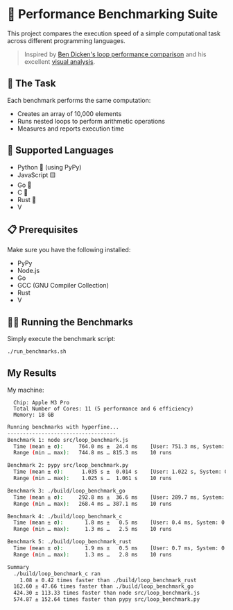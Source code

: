 # 🚀 Performance Benchmarking Suite

This project compares the execution speed of a simple computational task across different programming languages.

> Inspired by [Ben Dicken's loop performance comparison](https://x.com/BenjDicken/status/1857449788893286484) and his excellent [visual analysis](https://benjdd.com/loops/).

## 🎯 The Task

Each benchmark performs the same computation:

- Creates an array of 10,000 elements
- Runs nested loops to perform arithmetic operations
- Measures and reports execution time

## 🔧 Supported Languages

- Python 🐍 (using PyPy)
- JavaScript 🟨
- Go 🦫
- C 🎯
- Rust 🦀
- V

## 📋 Prerequisites

Make sure you have the following installed:

- PyPy
- Node.js
- Go
- GCC (GNU Compiler Collection)
- Rust
- V

## 🏃‍♂️ Running the Benchmarks

Simply execute the benchmark script:

```bash
./run_benchmarks.sh
```

## My Results

My machine:

```
  Chip: Apple M3 Pro
  Total Number of Cores: 11 (5 performance and 6 efficiency)
  Memory: 18 GB
```

```bash
Running benchmarks with hyperfine...
-----------------------------------
Benchmark 1: node src/loop_benchmark.js
  Time (mean ± σ):     764.0 ms ±  24.4 ms    [User: 751.3 ms, System: 7.6 ms]
  Range (min … max):   744.8 ms … 815.3 ms    10 runs

Benchmark 2: pypy src/loop_benchmark.py
  Time (mean ± σ):      1.035 s ±  0.014 s    [User: 1.022 s, System: 0.010 s]
  Range (min … max):    1.025 s …  1.061 s    10 runs

Benchmark 3: ./build/loop_benchmark_go
  Time (mean ± σ):     292.8 ms ±  36.6 ms    [User: 289.7 ms, System: 1.8 ms]
  Range (min … max):   268.4 ms … 387.1 ms    10 runs

Benchmark 4: ./build/loop_benchmark_c
  Time (mean ± σ):       1.8 ms ±   0.5 ms    [User: 0.4 ms, System: 0.7 ms]
  Range (min … max):     1.3 ms …   2.5 ms    10 runs

Benchmark 5: ./build/loop_benchmark_rust
  Time (mean ± σ):       1.9 ms ±   0.5 ms    [User: 0.7 ms, System: 0.7 ms]
  Range (min … max):     1.3 ms …   2.8 ms    10 runs

Summary
  ./build/loop_benchmark_c ran
    1.08 ± 0.42 times faster than ./build/loop_benchmark_rust
  162.60 ± 47.66 times faster than ./build/loop_benchmark_go
  424.30 ± 113.33 times faster than node src/loop_benchmark.js
  574.87 ± 152.64 times faster than pypy src/loop_benchmark.py
```
